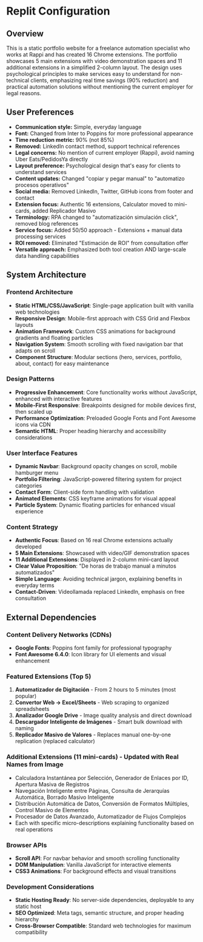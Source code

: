 # Replit Configuration

## Overview

This is a static portfolio website for a freelance automation specialist who works at Rappi and has created 16 Chrome extensions. The portfolio showcases 5 main extensions with video demonstration spaces and 11 additional extensions in a simplified 2-column layout. The design uses psychological principles to make services easy to understand for non-technical clients, emphasizing real time savings (90% reduction) and practical automation solutions without mentioning the current employer for legal reasons.

## User Preferences

- **Communication style:** Simple, everyday language
- **Font:** Changed from Inter to Poppins for more professional appearance
- **Time reduction metric:** 90% (not 85%)
- **Removed:** LinkedIn contact method, support technical references
- **Legal concerns:** No mention of current employer (Rappi), avoid naming Uber Eats/PedidosYa directly
- **Layout preference:** Psychological design that's easy for clients to understand services
- **Content updates:** Changed "copiar y pegar manual" to "automatizo procesos operativos"
- **Social media:** Removed LinkedIn, Twitter, GitHub icons from footer and contact
- **Extension focus:** Authentic 16 extensions, Calculator moved to mini-cards, added Replicador Masivo
- **Terminology:** RPA changed to "automatización simulación click", removed blog references
- **Service focus:** Added 50/50 approach - Extensions + manual data processing services
- **ROI removed:** Eliminated "Estimación de ROI" from consultation offer
- **Versatile approach:** Emphasized both tool creation AND large-scale data handling capabilities

## System Architecture

### Frontend Architecture
- **Static HTML/CSS/JavaScript**: Single-page application built with vanilla web technologies
- **Responsive Design**: Mobile-first approach with CSS Grid and Flexbox layouts
- **Animation Framework**: Custom CSS animations for background gradients and floating particles
- **Navigation System**: Smooth scrolling with fixed navigation bar that adapts on scroll
- **Component Structure**: Modular sections (hero, services, portfolio, about, contact) for easy maintenance

### Design Patterns
- **Progressive Enhancement**: Core functionality works without JavaScript, enhanced with interactive features
- **Mobile-First Responsive**: Breakpoints designed for mobile devices first, then scaled up
- **Performance Optimization**: Preloaded Google Fonts and Font Awesome icons via CDN
- **Semantic HTML**: Proper heading hierarchy and accessibility considerations

### User Interface Features
- **Dynamic Navbar**: Background opacity changes on scroll, mobile hamburger menu
- **Portfolio Filtering**: JavaScript-powered filtering system for project categories
- **Contact Form**: Client-side form handling with validation
- **Animated Elements**: CSS keyframe animations for visual appeal
- **Particle System**: Dynamic floating particles for enhanced visual experience

### Content Strategy
- **Authentic Focus**: Based on 16 real Chrome extensions actually developed
- **5 Main Extensions**: Showcased with video/GIF demonstration spaces
- **11 Additional Extensions**: Displayed in 2-column mini-card layout
- **Clear Value Proposition**: "De horas de trabajo manual a minutos automatizados"
- **Simple Language**: Avoiding technical jargon, explaining benefits in everyday terms
- **Contact-Driven**: Videollamada replaced LinkedIn, emphasis on free consultation

## External Dependencies

### Content Delivery Networks (CDNs)
- **Google Fonts**: Poppins font family for professional typography
- **Font Awesome 6.4.0**: Icon library for UI elements and visual enhancement

### Featured Extensions (Top 5)
1. **Automatizador de Digitación** - From 2 hours to 5 minutes (most popular)
2. **Convertor Web → Excel/Sheets** - Web scraping to organized spreadsheets
3. **Analizador Google Drive** - Image quality analysis and direct download
4. **Descargador Inteligente de Imágenes** - Smart bulk download with naming
5. **Replicador Masivo de Valores** - Replaces manual one-by-one replication (replaced calculator)

### Additional Extensions (11 mini-cards) - Updated with Real Names from Image
- Calculadora Instantánea por Selección, Generador de Enlaces por ID, Apertura Masiva de Registros
- Navegación Inteligente entre Páginas, Consulta de Jerarquías Automática, Borrado Masivo Inteligente
- Distribución Automática de Datos, Conversión de Formatos Múltiples, Control Masivo de Elementos
- Procesador de Datos Avanzado, Automatizador de Flujos Complejos
- Each with specific micro-descriptions explaining functionality based on real operations

### Browser APIs
- **Scroll API**: For navbar behavior and smooth scrolling functionality
- **DOM Manipulation**: Vanilla JavaScript for interactive elements
- **CSS3 Animations**: For background effects and visual transitions

### Development Considerations
- **Static Hosting Ready**: No server-side dependencies, deployable to any static host
- **SEO Optimized**: Meta tags, semantic structure, and proper heading hierarchy
- **Cross-Browser Compatible**: Standard web technologies for maximum compatibility